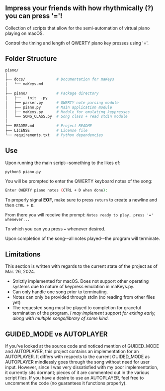 ## Impress your friends with how rhythmically (?) you can press '='!
Collection of scripts that allow for the semi-automation of virtual piano playing on macOS.

Control the timing and length of QWERTY piano key presses using '='.

## Folder Structure
```bash
piano/
│
├── docs/              # Documentation for maKeys
│   └── maKeys.md
│
├── piano/             # Package directory
│   ├── __init__.py
│   ├── parser.py      # QWERTY note parsing module
│   ├── piano.py       # Main application module
│   ├── maKeys.py      # Module for emulating keypresses
│   └── SONG_CLASS.py  # Song class + read stdin module
│
├── README.md          # Project README
├── LICENSE            # License file
└── requirements.txt   # Python dependencies
```

## Use

Upon running the main script--something to the likes of:
```bash
python3 piano.py
```
You will be prompted to enter the QWERTY keyboard notes of the song:
```bash
Enter QWERTY piano notes (CTRL + D when done):
```
To properly signal **EOF**, make sure to press ```return``` to create a newline and then ```CTRL + D```.

From there you will receive the prompt:
```Notes ready to play, press '=' whenever...```

To which you can you press ``=`` whenever desired.

Upon completion of the song--all notes played--the program will terminate.

## Limitations
This section is written with regards to the current state of the project as of Mar. 26, 2024. 
- Strictly implemented for macOS. Does not support other operating systems due to nature of keypress emulation in maKeys.py.
- Can only handle one song prior to terminating. 
- Notes can only be provided through stdin (no reading from other files yet)
- The requested song must be played to completion for graceful termination of the program.  *I may implement support for exiting early, along with multiple songs/library of some kind.*

## GUIDED_MODE vs AUTOPLAYER
If you've looked at the source code and noticed mention of GUIDED_MODE and AUTOPLAYER, this project contains an implementation for an AUTOPLAYER. It differs with respects to the current GUIDED_MODE as AUTOPLAYER mindlessly goes through the song without need for user input. However, since I was very dissatisfied with my poor implementation, it currently sits dormant; pieces of it are commented out in the various script files. If you have a desire to use an AUTOPLAYER, feel free to uncomment the code (no guarantees it functions properly).

